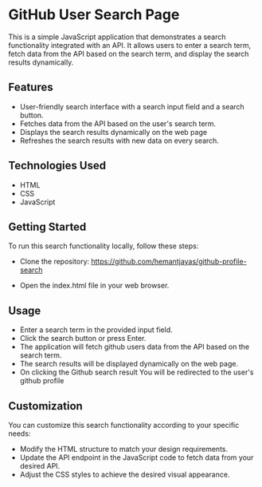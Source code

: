 
# GitHub User Search Page

This is a simple JavaScript application that demonstrates a search functionality integrated with an API. It allows users to enter a search term, fetch data from the API based on the search term, and display the search results dynamically.



## Features

- User-friendly search interface with a search input field and a search button.
- Fetches data from the API based on the user's search term.
- Displays the search results dynamically on the web page
- Refreshes the search results with new data on every search.


## Technologies Used

- HTML
- CSS
- JavaScript
## Getting Started

To run this search functionality locally, follow these steps:

- Clone the repository: https://github.com/hemantjayas/github-profile-search

- Open the index.html file in your web browser.
## Usage

- Enter a search term in the provided input field.
- Click the search button or press Enter.
- The application will fetch github users data from the API based on the search term.
- The search results will be displayed dynamically on the web page.
- On clicking the Github search result You will be redirected to the user's github profile 
## Customization

You can customize this search functionality according to your specific needs:

- Modify the HTML structure to match your design requirements.
- Update the API endpoint in the JavaScript code to fetch data from your desired API.
- Adjust the CSS styles to achieve the desired visual appearance.